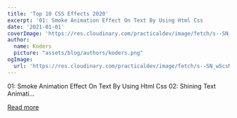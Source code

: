 ```yaml
---
title: 'Top 10 CSS Effects 2020'
excerpt: '01: Smoke Animation Effect On Text By Using Html Css                02: Shining Text Animati...'
date: '2021-01-01'
coverImage: 'https://res.cloudinary.com/practicaldev/image/fetch/s--SN_w5csM--/c_imagga_scale,f_auto,fl_progressive,h_420,q_auto,w_1000/https://dev-to-uploads.s3.amazonaws.com/i/heou9r0pc6w0xbkmijbs.jpg'
author:
  name: Koders
  picture: "assets/blog/authors/koders.png"
ogImage:
  url: 'https://res.cloudinary.com/practicaldev/image/fetch/s--SN_w5csM--/c_imagga_scale,f_auto,fl_progressive,h_420,q_auto,w_1000/https://dev-to-uploads.s3.amazonaws.com/i/heou9r0pc6w0xbkmijbs.jpg'
---
```


01: Smoke Animation Effect On Text By Using Html Css                02: Shining Text Animati...

[Read more](https://dev.to/stackfindover/top-10-css-effects-2020-5d2k)
